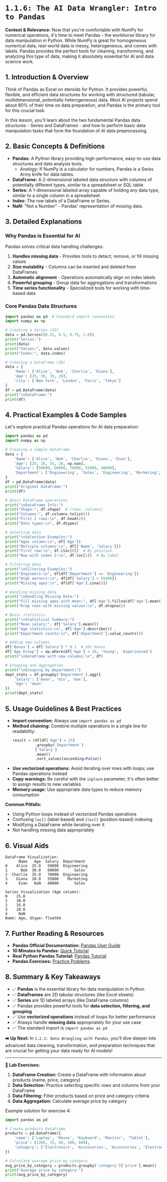 # `1.1.6: The AI Data Wrangler: Intro to Pandas`

**Context & Relevance:** Now that you're comfortable with NumPy for numerical operations, it's time to meet Pandas - the workhorse library for data manipulation in Python. While NumPy is great for homogeneous numerical data, real-world data is messy, heterogeneous, and comes with labels. Pandas provides the perfect tools for cleaning, transforming, and analyzing this type of data, making it absolutely essential for AI and data science work.

## 1. Introduction & Overview

Think of Pandas as Excel on steroids for Python. It provides powerful, flexible, and efficient data structures for working with structured (tabular, multidimensional, potentially heterogeneous) data. Most AI projects spend about 80% of their time on data preparation, and Pandas is the primary tool for this crucial task.

In this lesson, you'll learn about the two fundamental Pandas data structures - Series and DataFrames - and how to perform basic data manipulation tasks that form the foundation of AI data preprocessing.

## 2. Basic Concepts & Definitions

*   **Pandas:** A Python library providing high-performance, easy-to-use data structures and data analysis tools.
    *   *Analogy:* If NumPy is a calculator for numbers, Pandas is a Swiss Army knife for data tables.
*   **DataFrame:** A 2-dimensional labeled data structure with columns of potentially different types, similar to a spreadsheet or SQL table.
*   **Series:** A 1-dimensional labeled array capable of holding any data type, similar to a single column in a spreadsheet.
*   **Index:** The row labels of a DataFrame or Series.
*   **NaN:** "Not a Number" - Pandas' representation of missing data.

## 3. Detailed Explanations

### Why Pandas is Essential for AI

Pandas solves critical data handling challenges:
1. **Handles missing data** - Provides tools to detect, remove, or fill missing values
2. **Size mutability** - Columns can be inserted and deleted from DataFrames
3. **Automatic alignment** - Operations automatically align on index labels
4. **Powerful grouping** - Group data for aggregations and transformations
5. **Time series functionality** - Specialized tools for working with time-based data

### Core Pandas Data Structures

```python
import pandas as pd  # Standard import convention
import numpy as np

# Creating a Series (1D)
data = pd.Series([0.25, 0.5, 0.75, 1.0])
print("Series:")
print(data)
print("Values:", data.values)
print("Index:", data.index)

# Creating a DataFrame (2D)
data = {
    'Name': ['Alice', 'Bob', 'Charlie', 'Diana'],
    'Age': [25, 30, 35, 28],
    'City': ['New York', 'London', 'Paris', 'Tokyo']
}
df = pd.DataFrame(data)
print("\nDataFrame:")
print(df)
```

## 4. Practical Examples & Code Samples

Let's explore practical Pandas operations for AI data preparation:

```python
import pandas as pd
import numpy as np

# Creating a sample DataFrame
data = {
    'Name': ['Alice', 'Bob', 'Charlie', 'Diana', 'Evan'],
    'Age': [25, 30, 35, 28, np.nan],
    'Salary': [50000, 60000, 70000, 55000, 48000],
    'Department': ['Engineering', 'Sales', 'Engineering', 'Marketing', 'Sales']
}
df = pd.DataFrame(data)
print("Original DataFrame:")
print(df)

# Basic DataFrame operations
print("\nDataFrame Info:")
print("Shape:", df.shape)  # (rows, columns)
print("Columns:", df.columns.tolist())
print("First 2 rows:\n", df.head(2))
print("Data types:\n", df.dtypes)

# Selecting data
print("\nSelection Examples:")
print("Ages column:\n", df['Age'])
print("Multiple columns:\n", df[['Name', 'Salary']])
print("First row:\n", df.iloc[0])  # By position
print("Row with index 2:\n", df.loc[2])  # By label

# Filtering data
print("\nFiltering Examples:")
print("Engineers:\n", df[df['Department'] == 'Engineering'])
print("High earners:\n", df[df['Salary'] > 55000])
print("Missing ages:\n", df[df['Age'].isna()])

# Handling missing data
print("\nHandling Missing Data:")
print("Fill missing ages with mean:", df['Age'].fillna(df['Age'].mean()))
print("Drop rows with missing values:\n", df.dropna())

# Basic statistics
print("\nStatistical Summary:")
print("Mean salary:", df['Salary'].mean())
print("Age statistics:\n", df['Age'].describe())
print("Department counts:\n", df['Department'].value_counts())

# Adding new columns
df['Bonus'] = df['Salary'] * 0.1  # 10% bonus
df['Age Group'] = np.where(df['Age'] < 30, 'Young', 'Experienced')
print("\nDataFrame with new columns:\n", df)

# Grouping and aggregation
print("\nGrouping by Department:")
dept_stats = df.groupby('Department').agg({
    'Salary': ['mean', 'min', 'max'],
    'Age': 'mean'
})
print(dept_stats)
```

## 5. Usage Guidelines & Best Practices

*   **Import convention:** Always use `import pandas as pd`
*   **Method chaining:** Combine multiple operations in a single line for readability:
    ```python
    result = (df[df['Age'] > 25]
              .groupby('Department')
              ['Salary']
              .mean()
              .sort_values(ascending=False))
    ```
*   **Use vectorized operations:** Avoid iterating over rows with loops; use Pandas operations instead
*   **Copy warnings:** Be careful with the `inplace` parameter; it's often better to assign results to new variables
*   **Memory usage:** Use appropriate data types to reduce memory consumption

**Common Pitfalls:**
*   Using Python loops instead of vectorized Pandas operations
*   Confusing `loc[]` (label-based) and `iloc[]` (position-based) indexing
*   Modifying a DataFrame while iterating over it
*   Not handling missing data appropriately

## 6. Visual Aids

```
DataFrame Visualization:
      Name   Age  Salary  Department
0    Alice  25.0   50000  Engineering
1      Bob  30.0   60000       Sales
2  Charlie  35.0   70000  Engineering
3    Diana  28.0   55000    Marketing
4     Evan   NaN   48000       Sales

Series Visualization (Age column):
0    25.0
1    30.0
2    35.0
3    28.0
4     NaN
Name: Age, dtype: float64
```

## 7. Further Reading & Resources

*   **Pandas Official Documentation:** [Pandas User Guide](https://pandas.pydata.org/docs/user_guide/index.html)
*   **10 Minutes to Pandas:** [Quick Tutorial](https://pandas.pydata.org/docs/user_guide/10min.html)
*   **Real Python Pandas Tutorial:** [Pandas Tutorial](https://realpython.com/pandas-python-explore-dataset/)
*   **Pandas Exercises:** [Practice Problems](https://www.machinelearningplus.com/python/pandas-exercises/)

## 8. Summary & Key Takeaways

*   ✅ **Pandas** is the essential library for data manipulation in Python
*   ✅ **DataFrames** are 2D tabular structures (like Excel sheets)
*   ✅ **Series** are 1D labeled arrays (like DataFrame columns)
*   ✅ Pandas provides powerful tools for **data selection, filtering, and grouping**
*   ✅ Use **vectorized operations** instead of loops for better performance
*   ✅ Always handle **missing data** appropriately for your use case
*   ✅ The standard import is `import pandas as pd`

**➡️ Up Next:** In `1.2.1: Data Wrangling with Pandas`, you'll dive deeper into advanced data cleaning, transformation, and preparation techniques that are crucial for getting your data ready for AI models!

---

**🎯 Lab Exercises:**

1.  **DataFrame Creation:** Create a DataFrame with information about products (name, price, category)
2.  **Data Selection:** Practice selecting specific rows and columns from your DataFrame
3.  **Data Filtering:** Filter products based on price and category criteria
4.  **Data Aggregation:** Calculate average price by category

Example solution for exercise 4:
```python
import pandas as pd

# Create products DataFrame
products = pd.DataFrame({
    'name': ['Laptop', 'Mouse', 'Keyboard', 'Monitor', 'Tablet'],
    'price': [1200, 25, 80, 300, 600],
    'category': ['Electronics', 'Accessories', 'Accessories', 'Electronics', 'Electronics']
})

# Calculate average price by category
avg_price_by_category = products.groupby('category')['price'].mean()
print("Average price by category:")
print(avg_price_by_category)
```